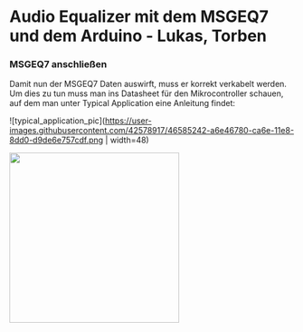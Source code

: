 # Audio Equalizer mit dem MSGEQ7 und dem Arduino - Lukas, Torben



### MSGEQ7 anschließen

Damit nun der MSGEQ7 Daten auswirft, muss er korrekt verkabelt werden. Um dies zu tun muss man ins Datasheet für den Mikrocontroller schauen, auf dem man unter Typical Application eine Anleitung findet:

![typical_application_pic](https://user-images.githubusercontent.com/42578917/46585242-a6e46780-ca6e-11e8-8dd0-d9de6e757cdf.png | width=48)

<img src="https://user-images.githubusercontent.com/42578917/46585242-a6e46780-ca6e-11e8-8dd0-d9de6e757cdf.png" width="300px">
